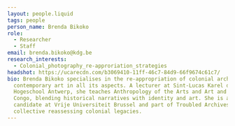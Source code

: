 ```yaml
---
layout: people.liquid
tags: people
person_name: Brenda Bikoko
role:
  - Researcher
  - Staff
email: brenda.bikoko@kdg.be
research_interests:
  - Colonial_photography_re-approriation_strategies
headshot: https://ucarecdn.com/b3069410-11ff-46c7-84d9-66f9674c61c7/
bio: Brenda Bikoko specialises in the re-appropriation of colonial archives in
  contemporary art in all its aspects. A lecturer at Sint-Lucas Karel de
  Hogeschool Antwerp, she teaches Anthropology of the Arts and Art and the
  Congo, blending historical narratives with identity and art. She is also a PhD
  candidate at Vrije Universiteit Brussel and part of Troubled Archives, a
  collective reassessing colonial legacies.
---
```

